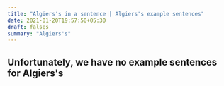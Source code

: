 ```yaml
---
title: "Algiers's in a sentence | Algiers's example sentences"
date: 2021-01-20T19:57:50+05:30
draft: falses
summary: "Algiers's"
---
```

## Unfortunately, we have no example sentences for Algiers's                 
